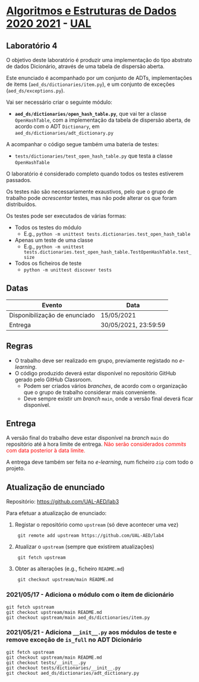 # [Algoritmos e Estruturas de Dados 2020 2021](https://elearning.ual.pt/course/view.php?id=1787) - [UAL](https://autonoma.pt/)

## Laboratório 4

O objetivo deste laboratório é produzir uma implementação do tipo abstrato de dados Dicionário, através de uma tabela de dispersão aberta.

Este enunciado é acompanhado por um conjunto de ADTs, implementações de items (`aed_ds/dictionaries/item.py`), e um conjunto de exceções (`aed_ds/exceptions.py`).

Vai ser necessário criar o seguinte módulo:

- **`aed_ds/dictionaries/open_hash_table.py`**, que vai ter a classe `OpenHashTable`, com a implementação da tabela de dispersão aberta, de acordo com o ADT `Dictionary`, em `aed_ds/dictionaries/adt_dictionary.py`

A acompanhar o código segue também uma bateria de testes:

- `tests/dictionaries/test_open_hash_table.py` que testa a classe `OpenHashTable`

O laboratório é considerado completo quando todos os testes estiverem passados.

Os testes não são necessariamente exaustivos, pelo que o grupo de trabalho pode *acrescentar* testes, mas não pode alterar os que foram distribuídos.

Os testes pode ser executados de várias formas:

- Todos os testes do módulo
  - E.g., `python -m unittest tests.dictionaries.test_open_hash_table`
- Apenas um teste de uma classe
  - E.g., `python -m unittest tests.dictionaries.test_open_hash_table.TestOpenHashTable.test_size`
- Todos os ficheiros de teste
  - `python -m unittest discover tests`

## Datas

| Evento                        | Data                 |
| ----------------------------- | -------------------- |
| Disponibilização de enunciado | 15/05/2021           |
| Entrega                       | 30/05/2021, 23:59:59 |

## Regras

- O trabalho deve ser realizado em grupo, previamente registado no *e-learning*.
- O código produzido deverá estar disponível no repositório GitHub gerado pelo GitHub Classroom.
  - Podem ser criados vários *branches*, de acordo com o organização que o grupo de trabalho considerar mais conveniente.
  - Deve sempre existir um *branch* `main`, onde a versão final deverá ficar disponível.

## Entrega
A versão final do trabalho deve estar disponível na *branch* `main` do repositório até à hora limite de entrega. <span style="color: red">Não serão considerados *commits* com data posterior à data limite.</span>

A entrega deve também ser feita no *e-learning*, num ficheiro `zip` com todo o projeto.

## Atualização de enunciado

Repositório: <https://github.com/UAL-AED/lab3>

Para efetuar a atualização de enunciado:

1. Registar o repositório como `upstream` (só deve acontecer uma vez)
  
        git remote add upstream https://github.com/UAL-AED/lab4

2. Atualizar o `upstream` (sempre que existirem atualizações)

        git fetch upstream

3. Obter as alterações (e.g., ficheiro `README.md`)

        git checkout upstream/main README.md

### 2021/05/17 - Adiciona o módulo com o item de dicionário

    git fetch upstream
    git checkout upstream/main README.md
    git checkout upstream/main aed_ds/dictionaries/item.py

### 2021/05/21 - Adiciona `__init__.py` aos módulos de teste e remove exceção de `is_full` no ADT Dicionário

    git fetch upstream
    git checkout upstream/main README.md
    git checkout tests/__init__.py
    git checkout tests/dictionaries/__init__.py
    git checkout aed_ds/dictionaries/adt_dictionary.py


